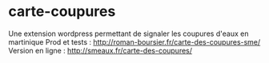 # carte-coupures
Une extension wordpress permettant de signaler les coupures d'eaux en martinique
Prod et tests : http://roman-boursier.fr/carte-des-coupures-sme/
Version en ligne : http://smeaux.fr/carte-des-coupures/


